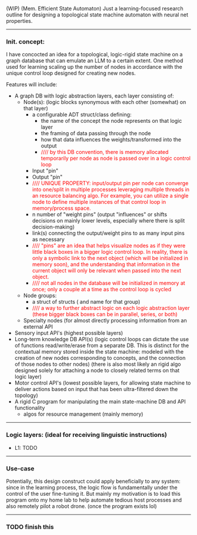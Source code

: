 (WIP) (Mem. Efficient State Automaton) Just a learning-focused research outline for designing a topological state machine automaton with neural net properties.

---
### Init. concept:

I have concocted an idea for a topological, logic-rigid state machine on a graph database that can emulate an LLM to a certain extent. One method used for learning scaling up the number of nodes in accordance with the unique control loop designed for creating new nodes.

Features will include:

* A graph DB with logic abstraction layers, each layer consisting of:
	* Node(s): (logic blocks synonymous with each other (somewhat) on that layer)
		* a configurable ADT struct/class defining:
			* the name of the concept the node represents on that logic layer
			* the framing of data passing through the node
			* how that data influences the weights/transformed into the output
			* <font color="#ff0000"> //// by this DB convention, there is memory allocated temporarily per node as node is passed over in a logic control loop</font>
		* Input "pin"
		* Output "pin"
		* <font color="#ff0000">//// UNIQUE PROPERTY: input/output pin per node can converge into one/split in multiple processes leveraging multiple threads in an resource balancing algo. For example, you can utilize a single node to define multiple instances of that control loop in memory/process space.</font>
		* n number of "weight pins" (output "influences" or shifts decisions on mainly lower levels, especially where there is split decision-making)
		* link(s) connecting the output/weight pins to as many input pins as necessary
		* <font color="#ff0000">//// "pins" are an idea that helps visualize nodes as if they were little black boxes in a bigger logic control loop. In reality, there is only a symbolic link to the next object (which will be initialized in memory soon), and the understanding that information in the current object will only be relevant when passed into the next object.</font>
		* <font color="#ff0000">//// not all nodes in the database will be initialized in memory at once; only a couple at a time as the control loop is cycled</font>
	* Node groups:
		* a struct of structs ( and name for that group)
		* <font color="#ff0000">//// a way to further abstract logic on each logic abstraction layer (these bigger black boxes can be in parallel, series, or both)</font>
	* Specialty nodes (for almost directly processing information from an external API
* Sensory input API's (highest possible layers)
* Long-term knowledge DB API(s) (logic control loops can dictate the use of functions read/write/erase from a separate DB. This is distinct for the contextual memory stored inside the state machine: modeled with the creation of new nodes corresponding to concepts, and the connection of those nodes to other nodes) (there is also most likely an rigid algo designed solely for attaching a node to closely related terms on that logic layer)
* Motor control API's (lowest possible layers, for allowing state machine to deliver actions based on input that has been ultra-filtered down the topology)
* A rigid C program for manipulating the main state-machine DB and API functionality
	* algos for resource management (mainly memory)

---

### Logic layers: (ideal for receiving linguistic instructions)
* L1: TODO

---
### Use-case
Potentially, this design construct could apply beneficially to any system: since in the learning process, the logic flow is fundamentally under the control of the user fine-tuning it. But mainly my motivation is to load this program onto my home lab to help automate tedious host processes and also remotely pilot a robot drone. (once the program exists lol)

---


### TODO finish this